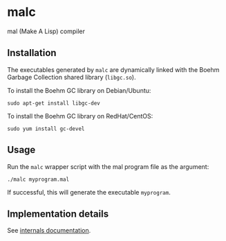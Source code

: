 # malc

mal (Make A Lisp) compiler

## Installation

The executables generated by `malc` are dynamically linked with the Boehm
Garbage Collection shared library (`libgc.so`).

To install the Boehm GC library on Debian/Ubuntu:

    sudo apt-get install libgc-dev

To install the Boehm GC library on RedHat/CentOS:

    sudo yum install gc-devel

## Usage

Run the `malc` wrapper script with the mal program file as the argument:

    ./malc myprogram.mal

If successful, this will generate the executable `myprogram`.

## Implementation details

See [internals documentation](doc/internals.md).
